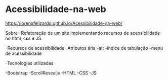 # Acessibilidade-na-web
  https://lorenafelizardo.github.io/Acessibilidade-na-web/
  
 Sobre
-Refatoração de um site implementando recursos de acessibilidade no html, css e JS.

-Recursos de acessibilidade
-Atributos ária
-alt
-índice de tabulação
-menu de acessibilidade


-Tecnologias utilizadas

-Bootstrap
-ScrollRevealjs
-HTML
-CSS
-JS

